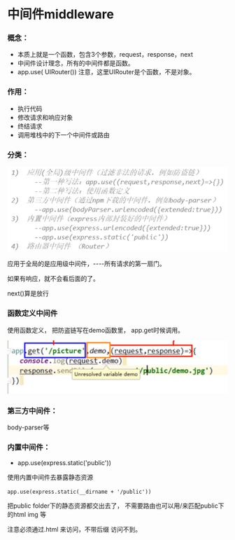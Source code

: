 # 中间件middleware

### 概念：

* 本质上就是一个函数，包含3个参数，request，response，next
* 中间件设计理念，所有的中间件都是函数。
* app.use\( UIRouter\(\)\) 注意，这里UIRouter是个函数，不是对象。

### 作用：

* 执行代码
* 修改请求和响应对象
* 终结请求
* 调用堆栈中的下一个中间件或路由

### 分类：

![](.gitbook/assets/image%20%2828%29.png)

应用于全局的是应用级中间件，----所有请求的第一扇门。

如果有响应，就不会看后面的了。

next\(\)算是放行

### 函数定义中间件

使用函数定义， 把防盗链写在demo函数里， app.get时候调用。

![](.gitbook/assets/image%20%2823%29.png)

### 第三方中间件：

body-parser等

### 内置中间件：

* app.use\(express.static\('public'\)\)

使用内置中间件去暴露静态资源

`app.use(express.static(__dirname + '/public'))`

把public folder下的静态资源都交出去了， 不需要路由也可以用/来匹配public下的html img 等

注意必须通过.html 来访问，不带后缀 访问不到。



